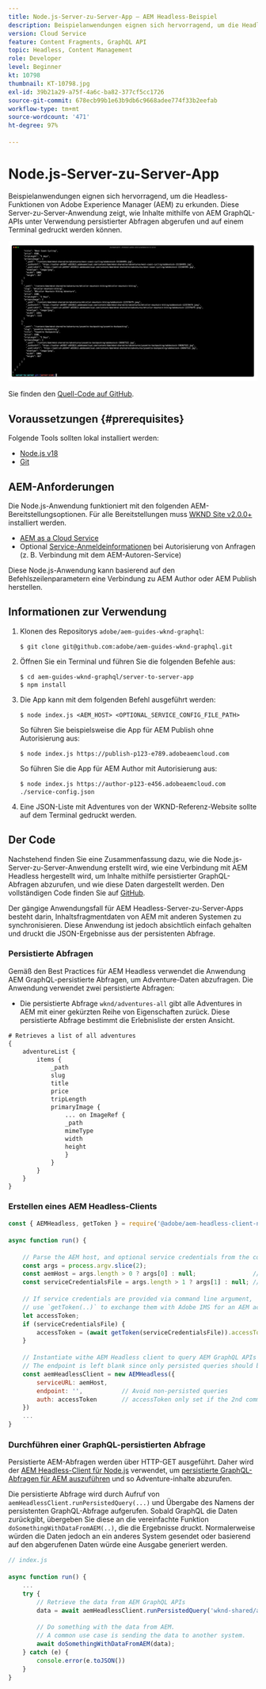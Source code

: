 ```yaml
---
title: Node.js-Server-zu-Server-App – AEM Headless-Beispiel
description: Beispielanwendungen eignen sich hervorragend, um die Headless-Funktionen von Adobe Experience Manager (AEM) zu erkunden. Diese Server-seitige Node.js-Anwendung zeigt, wie Inhalte mithilfe von AEM GraphQL-APIs unter Verwendung persistierter Abfragen abgerufen werden können.
version: Cloud Service
feature: Content Fragments, GraphQL API
topic: Headless, Content Management
role: Developer
level: Beginner
kt: 10798
thumbnail: KT-10798.jpg
exl-id: 39b21a29-a75f-4a6c-ba82-377cf5cc1726
source-git-commit: 678ecb99b1e63b9db6c9668adee774f33b2eefab
workflow-type: tm+mt
source-wordcount: '471'
ht-degree: 97%

---
```


# Node.js-Server-zu-Server-App

Beispielanwendungen eignen sich hervorragend, um die Headless-Funktionen von Adobe Experience Manager (AEM) zu erkunden. Diese Server-zu-Server-Anwendung zeigt, wie Inhalte mithilfe von AEM GraphQL-APIs unter Verwendung persistierter Abfragen abgerufen und auf einem Terminal gedruckt werden können.

![Node.js-Server-zu-Server-App mit AEM Headless](./assets/server-to-server-app/server-to-server-app.png)

Sie finden den [Quell-Code auf GitHub](https://github.com/adobe/aem-guides-wknd-graphql/tree/main/server-to-server).

## Voraussetzungen {#prerequisites}

Folgende Tools sollten lokal installiert werden:

+ [Node.js v18](https://nodejs.org/de)
+ [Git](https://git-scm.com/)

## AEM-Anforderungen

Die Node.js-Anwendung funktioniert mit den folgenden AEM-Bereitstellungsoptionen. Für alle Bereitstellungen muss [WKND Site v2.0.0+](https://github.com/adobe/aem-guides-wknd/releases) installiert werden.

+ [AEM as a Cloud Service](https://experienceleague.adobe.com/docs/experience-manager-cloud-service/content/implementing/deploying/overview.html?lang=de)
+ Optional [Service-Anmeldeinformationen](https://experienceleague.adobe.com/docs/experience-manager-cloud-service/content/implementing/developing/generating-access-tokens-for-server-side-apis.html?lang=de) bei Autorisierung von Anfragen (z. B. Verbindung mit dem AEM-Autoren-Service)

Diese Node.js-Anwendung kann basierend auf den Befehlszeilenparametern eine Verbindung zu AEM Author oder AEM Publish herstellen.

## Informationen zur Verwendung

1. Klonen des Repositorys `adobe/aem-guides-wknd-graphql`:

   ```shell
   $ git clone git@github.com:adobe/aem-guides-wknd-graphql.git
   ```

1. Öffnen Sie ein Terminal und führen Sie die folgenden Befehle aus:

   ```shell
   $ cd aem-guides-wknd-graphql/server-to-server-app
   $ npm install
   ```

1. Die App kann mit dem folgenden Befehl ausgeführt werden:

   ```
   $ node index.js <AEM_HOST> <OPTIONAL_SERVICE_CONFIG_FILE_PATH>
   ```

   So führen Sie beispielsweise die App für AEM Publish ohne Autorisierung aus:

   ```shell
   $ node index.js https://publish-p123-e789.adobeaemcloud.com
   ```

   So führen Sie die App für AEM Author mit Autorisierung aus:

   ```shell
   $ node index.js https://author-p123-e456.adobeaemcloud.com ./service-config.json
   ```

1. Eine JSON-Liste mit Adventures von der WKND-Referenz-Website sollte auf dem Terminal gedruckt werden.

## Der Code

Nachstehend finden Sie eine Zusammenfassung dazu, wie die Node.js-Server-zu-Server-Anwendung erstellt wird, wie eine Verbindung mit AEM Headless hergestellt wird, um Inhalte mithilfe persistierter GraphQL-Abfragen abzurufen, und wie diese Daten dargestellt werden. Den vollständigen Code finden Sie auf [GitHub](https://github.com/adobe/aem-guides-wknd-graphql/tree/main/server-to-server).

Der gängige Anwendungsfall für AEM Headless-Server-zu-Server-Apps besteht darin, Inhaltsfragmentdaten von AEM mit anderen Systemen zu synchronisieren. Diese Anwendung ist jedoch absichtlich einfach gehalten und druckt die JSON-Ergebnisse aus der persistenten Abfrage.

### Persistierte Abfragen

Gemäß den Best Practices für AEM Headless verwendet die Anwendung AEM GraphQL-persistierte Abfragen, um Adventure-Daten abzufragen. Die Anwendung verwendet zwei persistierte Abfragen:

+ Die persistierte Abfrage `wknd/adventures-all` gibt alle Adventures in AEM mit einer gekürzten Reihe von Eigenschaften zurück. Diese persistierte Abfrage bestimmt die Erlebnisliste der ersten Ansicht.

```
# Retrieves a list of all adventures
{
    adventureList {
        items {
            _path
            slug
            title
            price
            tripLength
            primaryImage {
                ... on ImageRef {
                _path
                mimeType
                width
                height
                }
            }
        }
    }
}
```

### Erstellen eines AEM Headless-Clients

```javascript
const { AEMHeadless, getToken } = require('@adobe/aem-headless-client-nodejs');

async function run() { 

    // Parse the AEM host, and optional service credentials from the command line arguments
    const args = process.argv.slice(2);
    const aemHost = args.length > 0 ? args[0] : null;                // Example: https://author-p123-e456.adobeaemcloud.com
    const serviceCredentialsFile = args.length > 1 ? args[1] : null; // Example: ./service-config.json

    // If service credentials are provided via command line argument,
    // use `getToken(..)` to exchange them with Adobe IMS for an AEM access token 
    let accessToken;
    if (serviceCredentialsFile) {
        accessToken = (await getToken(serviceCredentialsFile)).accessToken;
    }

    // Instantiate withe AEM Headless client to query AEM GraphQL APIs
    // The endpoint is left blank since only persisted queries should be used to query AEM's GraphQL APIs
    const aemHeadlessClient = new AEMHeadless({
        serviceURL: aemHost,
        endpoint: '',           // Avoid non-persisted queries
        auth: accessToken       // accessToken only set if the 2nd command line parameter is set
    })
    ...
}
```


### Durchführen einer GraphQL-persistierten Abfrage

Persistierte AEM-Abfragen werden über HTTP-GET ausgeführt. Daher wird der [AEM Headless-Client für Node.js](https://github.com/adobe/aem-headless-client-nodejs) verwendet, um [persistierte GraphQL-Abfragen für AEM auszuführen](https://github.com/adobe/aem-headless-client-nodejs#within-asyncawait) und so Adventure-inhalte abzurufen.

Die persistierte Abfrage wird durch Aufruf von `aemHeadlessClient.runPersistedQuery(...)` und Übergabe des Namens der persistenten GraphQL-Abfrage aufgerufen. Sobald GraphQL die Daten zurückgibt, übergeben Sie diese an die vereinfachte Funktion `doSomethingWithDataFromAEM(..)`, die die Ergebnisse druckt. Normalerweise würden die Daten jedoch an ein anderes System gesendet oder basierend auf den abgerufenen Daten würde eine Ausgabe generiert werden.

```js
// index.js

async function run() { 
    ...
    try {
        // Retrieve the data from AEM GraphQL APIs
        data = await aemHeadlessClient.runPersistedQuery('wknd-shared/adventures-all')
        
        // Do something with the data from AEM. 
        // A common use case is sending the data to another system.
        await doSomethingWithDataFromAEM(data);
    } catch (e) {
        console.error(e.toJSON())
    }
}
```
